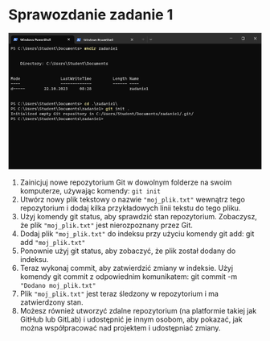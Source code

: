 # Sprawozdanie zadanie 1

![Alt text](image.png)


1. Zainicjuj nowe repozytorium Git w dowolnym folderze na swoim komputerze, używając komendy:
`git init`
2. Utwórz nowy plik tekstowy o nazwie `"moj_plik.txt"` wewnątrz tego repozytorium i dodaj kilka przykładowych linii tekstu do tego pliku.
3. Użyj komendy git status, aby sprawdzić stan repozytorium. Zobaczysz, że plik `"moj_plik.txt"` jest nierozpoznany przez Git.
4. Dodaj plik `"moj_plik.txt"` do indeksu przy użyciu komendy git add:
git add `"moj_plik.txt"`
5. Ponownie użyj git status, aby zobaczyć, że plik został dodany do indeksu.
6. Teraz wykonaj commit, aby zatwierdzić zmiany w indeksie. Użyj komendy git commit z odpowiednim komunikatem:
git commit -m `"Dodano moj_plik.txt"`
7. Plik `"moj_plik.txt"` jest teraz śledzony w repozytorium i ma zatwierdzony stan.
8. Możesz również utworzyć zdalne repozytorium (na platformie takiej jak GitHub lub GitLab) i udostępnić je innym osobom, aby pokazać, jak można współpracować nad projektem i udostępniać zmiany.